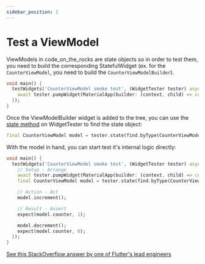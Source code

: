 ```yaml
---
sidebar_position: 1
---
```


# Test a ViewModel

ViewModels in code_on_the_rocks are state objects so in order to test them, you need to build the corresponding StatefulWidget (ex. for the `CounterViewModel`, you need to build the `CounterViewModelBuilder`).

```dart
void main() {
  testWidgets('CounterViewModel smoke test', (WidgetTester tester) async {
    await tester.pumpWidget(MaterialApp(builder: (context, child) => const CounterView()));
  });
}
```

Once the ViewModelBuilder widget is added to the tree, you can use the [state method](https://api.flutter.dev/flutter/flutter_test/WidgetController/state.html) on WidgetTester to find the state object:
```dart
final CounterViewModel model = tester.state(find.byType(CounterViewModelBuilder));
```

With the model in hand, you can start test it's internal logic directly:

```dart
void main() {
  testWidgets('CounterViewModel smoke test', (WidgetTester tester) async {
    // Setup - Arrange
    await tester.pumpWidget(MaterialApp(builder: (context, child) => const CounterView()));
    final CounterViewModel model = tester.state(find.byType(CounterViewModelBuilder));

    // Action - Act
    model.increment();

    // Result - Assert
    expect(model.counter, 1);

    model.decrement();
    expect(model.counter, 0);
  });
}
```
<div class="alert alert--primary" role="alert">
  <a href="https://stackoverflow.com/a/42128652/12806961">See this StackOverflow answer by one of Flutter's lead engineers</a>
</div>